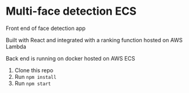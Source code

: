 # Multi-face detection ECS

Front end of face detection app

Built with React and integrated with a ranking function hosted on AWS Lambda

Back end is running on docker hosted on AWS ECS

1. Clone this repo
2. Run `npm install`
3. Run `npm start`
